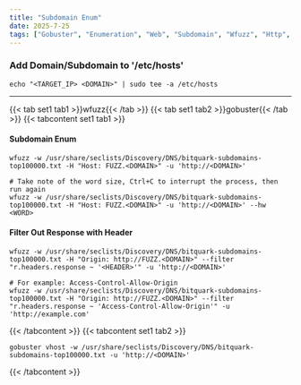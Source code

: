```yaml
---
title: "Subdomain Enum"
date: 2025-7-25
tags: ["Gobuster", "Enumeration", "Web", "Subdomain", "Wfuzz", "Http", "Hosts", "Reconnaissance", "Vhosts"]
---
```


### Add Domain/Subdomain to '/etc/hosts'

```console
echo "<TARGET_IP> <DOMAIN>" | sudo tee -a /etc/hosts
```

---

{{< tab set1 tab1 >}}wfuzz{{< /tab >}}
{{< tab set1 tab2 >}}gobuster{{< /tab >}}
{{< tabcontent set1 tab1 >}}

#### Subdomain Enum

```console
wfuzz -w /usr/share/seclists/Discovery/DNS/bitquark-subdomains-top100000.txt -H "Host: FUZZ.<DOMAIN>" -u 'http://<DOMAIN>'
```

```console
# Take note of the word size, Ctrl+C to interrupt the process, then run again
wfuzz -w /usr/share/seclists/Discovery/DNS/bitquark-subdomains-top100000.txt -H "Host: FUZZ.<DOMAIN>" -u 'http://<DOMAIN>' --hw <WORD>
```

#### Filter Out Response with Header

```console
wfuzz -w /usr/share/seclists/Discovery/DNS/bitquark-subdomains-top100000.txt -H "Origin: http://FUZZ.<DOMAIN>" --filter "r.headers.response ~ '<HEADER>'" -u 'http://<DOMAIN>'
```

```console {class="sample-code"}
# For example: Access-Control-Allow-Origin
wfuzz -w /usr/share/seclists/Discovery/DNS/bitquark-subdomains-top100000.txt -H "Origin: http://FUZZ.<DOMAIN>" --filter "r.headers.response ~ 'Access-Control-Allow-Origin'" -u 'http://example.com'
```

{{< /tabcontent >}}
{{< tabcontent set1 tab2 >}}

```console
gobuster vhost -w /usr/share/seclists/Discovery/DNS/bitquark-subdomains-top100000.txt -u 'http://<DOMAIN>'
```

{{< /tabcontent >}}
